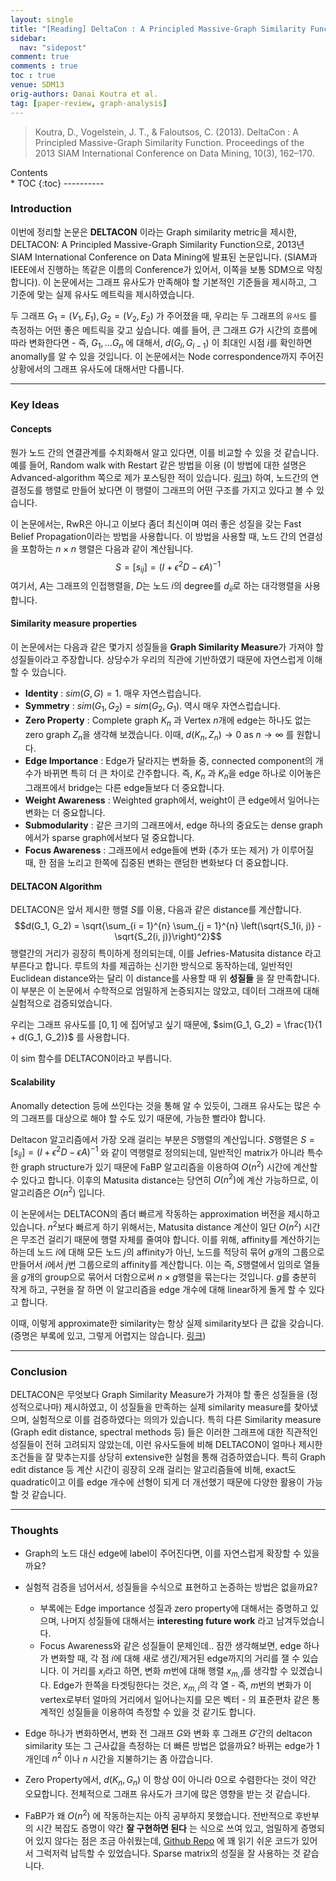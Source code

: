 ```yaml
---
layout: single
title: "[Reading] DeltaCon : A Principled Massive-Graph Similarity Function (Kor)"
sidebar:
  nav: "sidepost"
comment: true
comments : true
toc : true
venue: SDM13
orig-authors: Danai Koutra et al.
tag: [paper-review, graph-analysis] 
---
```

> Koutra, D., Vogelstein, J. T., & Faloutsos, C. (2013). DeltaCon : A Principled Massive-Graph Similarity Function. Proceedings of the 2013 SIAM International Conference on Data Mining, 10(3), 162–170.

<div id="toc">
Contents
</div>
* TOC
{:toc}
----------


### Introduction
이번에 정리할 논문은 **DELTACON** 이라는 Graph similarity metric을 제시한, DELTACON: A Principled Massive-Graph Similarity Function으로, 2013년 SIAM International Conference on Data Mining에 발표된 논문입니다. (SIAM과 IEEE에서 진행하는 똑같은 이름의 Conference가 있어서, 이쪽을 보통 SDM으로 약칭합니다). 이 논문에서는 그래프 유사도가 만족해야 할 기본적인 기준들을 제시하고, 그 기준에 맞는 실제 유사도 메트릭을 제시하였습니다. 

두 그래프 $G_1 = (V_1, E_1), G_2 = (V_2, E_2)$ 가 주어졌을 때, 우리는 두 그래프의 `유사도` 를 측정하는 어떤 좋은 메트릭을 갖고 싶습니다. 예를 들어, 큰 그래프 $G$가 시간의 흐름에 따라 변화한다면 - 즉, $G_1, \dots G_n$ 에 대해서, $d(G_i, G_{i-1})$ 이 최대인 시점 $i$를 확인하면 anomally를 알 수 있을 것입니다. 이 논문에서는 Node correspondence까지 주어진 상황에서의 그래프 유사도에 대해서만 다룹니다. 


------


### Key Ideas
#### Concepts
뭔가 노드 간의 연결관계를 수치화해서 알고 있다면, 이를 비교할 수 있을 것 같습니다. 예를 들어, Random walk with Restart 같은 방법을 이용 (이 방법에 대한 설명은 Advanced-algorithm 쪽으로 제가 포스팅한 적이 있습니다. [링크](/advanced-algorithms/random-walk-on-graphs/)) 하여, 노드간의 연결정도를 행렬로 만들어 놨다면 이 행렬이 그래프의 어떤 구조를 가지고 있다고 볼 수 있습니다. 

이 논문에서는, RwR은 아니고 이보다 좀더 최신이며 여러 좋은 성질을 갖는 Fast Belief Propagation이라는 방법을 사용합니다. 이 방법을 사용할 때, 노드 간의 연결성을 포함하는 $n \times n$ 행렬은 다음과 같이 계산됩니다. 
$$S = [s_{ij}] = \left(I + \epsilon^2 D - \epsilon A\right)^{-1}$$
여기서, $A$는 그래프의 인접행렬을, $D$는 노드 $i$의 degree를 $d_{ii}$로 하는 대각행렬을 사용합니다. 

#### Similarity measure properties
이 논문에서는 다음과 같은 몇가지 성질들을 **Graph Similarity Measure**가 가져야 할 성질들이라고 주장합니다. 상당수가 우리의 직관에 기반하였기 때문에 자연스럽게 이해할 수 있습니다.
- **Identity** : $sim(G, G) = 1$. 매우 자연스럽습니다.
- **Symmetry** : $sim(G_1, G_2) = sim(G_2, G_1)$. 역시 매우 자연스럽습니다.
- **Zero Property** : Complete graph $K_n$ 과 Vertex $n$개에 edge는 하나도 없는 zero graph $Z_n$을 생각해 보겠습니다. 이때, $d(K_n, Z_n) \to 0$ as $n \to \infty$ 를 원합니다. 
- **Edge Importance** : Edge가 달라지는 변화들 중, connected component의 개수가 바뀌면 특히 더 큰 차이로 간주합니다. 즉, $K_n$ 과 $K_n$을 edge 하나로 이어놓은 그래프에서 bridge는 다른 edge들보다 더 중요합니다. 
- **Weight Awareness** : Weighted graph에서, weight이 큰 edge에서 일어나는 변화는 더 중요합니다. 
- **Submodularity** : 같은 크기의 그래프에서, edge 하나의 중요도는 dense graph에서가 sparse graph에서보다 덜 중요합니다. 
- **Focus Awareness** : 그래프에서 edge들에 변화 (추가 또는 제거) 가 이루어질 때, 한 점을 노리고 한쪽에 집중된 변화는 랜덤한 변화보다 더 중요합니다. 

#### DELTACON Algorithm
DELTACON은 앞서 제시한 행렬 $S$를 이용, 다음과 같은 distance를 계산합니다. 
$$d(G_1, G_2) = \sqrt{\sum_{i = 1}^{n} \sum_{j = 1}^{n} \left(\sqrt{S_1(i, j)} - \sqrt{S_2(i, j)}\right)^2}$$
행렬간의 거리가 굉장히 특이하게 정의되는데, 이를 Jefries-Matusita distance 라고 부른다고 합니다. 루트의 차를 제곱하는 신기한 방식으로 동작하는데, 일반적인 Euclidean distance와는 달리 이 distance를 사용할 때 위 **성질들** 을 잘 만족합니다. 이 부분은 이 논문에서 수학적으로 엄밀하게 논증되지는 않았고, 데이터 그래프에 대해 실험적으로 검증되었습니다. 

우리는 그래프 유사도를 $[0, 1]$ 에 집어넣고 싶기 때문에, $sim(G_1, G_2) = \frac{1}{1 + d(G_1, G_2)}$ 를 사용합니다. 

이 sim 함수를 DELTACON이라고 부릅니다. 

#### Scalability 
Anomally detection 등에 쓰인다는 것을 통해 알 수 있듯이, 그래프 유사도는 많은 수의 그래프를 대상으로 해야 할 수도 있기 때문에, 가능한 빨라야 합니다. 

Deltacon 알고리즘에서 가장 오래 걸리는 부분은 $S$행렬의 계산입니다. $S$행렬은 $S = [s_{ij}] = \left(I + \epsilon^2 D - \epsilon A\right)^{-1}$ 와 같이 역행렬로 정의되는데, 일반적인 matrix가 아니라 특수한 graph structure가 있기 때문에 FaBP 알고리즘을 이용하여 $O(n^2)$ 시간에 계산할 수 있다고 합니다. 이후의 Matusita distance는 당연히 $O(n^2)$에 계산 가능하므로, 이 알고리즘은 $O(n^2)$ 입니다.

이 논문에서는 DELTACON의 좀더 빠르게 작동하는 approximation 버전을 제시하고 있습니다. $n^2$보다 빠르게 하기 위해서는, Matusita distance 계산이 일단 $O(n^2)$ 시간은 무조건 걸리기 때문에 행렬 자체를 줄여야 합니다. 이를 위해, affinity를 계산하기는 하는데 노드 $i$에 대해 모든 노드 $j$의 affinity가 아닌, 노드를 적당히 묶어 $g$개의 그룹으로 만들어서 $i$에서 $j$번 그룹으로의 affinity를 계산합니다. 이는 즉, $S$행렬에서 임의로 열들을 $g$개의 group으로 묶어서 더함으로써 $n \times g$행렬을 묶는다는 것입니다. $g$를 충분히 작게 하고, 구현을 잘 하면 이 알고리즘을 edge 개수에 대해 linear하게 돌게 할 수 있다고 합니다. 

이때, 이렇게 approximate한 similarity는 항상 실제 similarity보다 큰 값을 갖습니다. (증명은 부록에 있고, 그렇게 어렵지는 않습니다. [링크](https://web.eecs.umich.edu/~dkoutra/papers/DeltaCon_KoutraVF_withAppendix.pdf))


------

### Conclusion
DELTACON은 무엇보다 Graph Similarity Measure가 가져야 할 좋은 성질들을 (정성적으로나마) 제시하였고, 이 성질들을 만족하는 실제 similarity measure를 찾아냈으며, 실험적으로 이를 검증하였다는 의의가 있습니다. 특히 다른 Similarity measure (Graph edit distance, spectral methods 등) 들은 이러한 그래프에 대한 직관적인 성질들이 전혀 고려되지 않았는데, 이런 유사도들에 비해 DELTACON이 얼마나 제시한 조건들을 잘 맞추는지를 상당히 extensive한 실험을 통해 검증하였습니다. 특히 Graph edit distance 등 계산 시간이 굉장히 오래 걸리는 알고리즘들에 비해, exact도 quadratic이고 이를 edge 개수에 선형이 되게 더 개선했기 때문에 다양한 활용이 가능할 것 같습니다. 

------

### Thoughts
- Graph의 노드 대신 edge에 label이 주어진다면, 이를 자연스럽게 확장할 수 있을까요? 

- 실험적 검증을 넘어서서, 성질들을 수식으로 표현하고 논증하는 방법은 없을까요? 
  - 부록에는 Edge importance 성질과 zero property에 대해서는 증명하고 있으며, 나머지 성질들에 대해서는 **interesting future work** 라고 남겨두었습니다.
  - Focus Awareness와 같은 성질들이 문제인데.. 잠깐 생각해보면, edge 하나가 변화할 때, 각 점 $i$에 대해 새로 생긴/제거된 edge까지의 거리를 잴 수 있습니다. 이 거리를 $x_i$라고 하면, 변화 $m$번에 대해 행렬 $x_{m, i}$를 생각할 수 있겠습니다. Edge가 한쪽을 타겟팅한다는 것은, $x_{m, i}$의 각 열 - 즉, $m$번의 변화가 이 vertex로부터 얼마의 거리에서 일어나는지를 모은 벡터 - 의 표준편차 같은 통계적인 성질들을 이용하여 측정할 수 있을 것 같기도 합니다.

- Edge 하나가 변화하면서, 변화 전 그래프 $G$와 변화 후 그래프 $G'$간의 deltacon similarity 또는 그 근사값을 측정하는 더 빠른 방법은 없을까요? 바뀌는 edge가 1개인데 $n^2$ 이나 $n$ 시간을 지불하기는 좀 아깝습니다. 
  
- Zero Property에서, $d(K_n, G_n)$ 이 항상 0이 아니라 0으로 수렴한다는 것이 약간 오묘합니다. 전체적으로 그래프 유사도가 크기에 많은 영향을 받는 것 같습니다. 

- FaBP가 왜 $O(n^2)$ 에 작동하는지는 아직 공부하지 못했습니다. 전반적으로 후반부의 시간 복잡도 증명이 약간 **잘 구현하면 된다** 는 식으로 쓰여 있고, 엄밀하게 증명되어 있지 않다는 점은 조금 아쉬웠는데, [Github Repo](https://github.com/ZhenguoChen/DeltaCon) 에 꽤 읽기 쉬운 코드가 있어서 그럭저럭 납득할 수 있었습니다. Sparse matrix의 성질을 잘 사용하는 것 같습니다. 